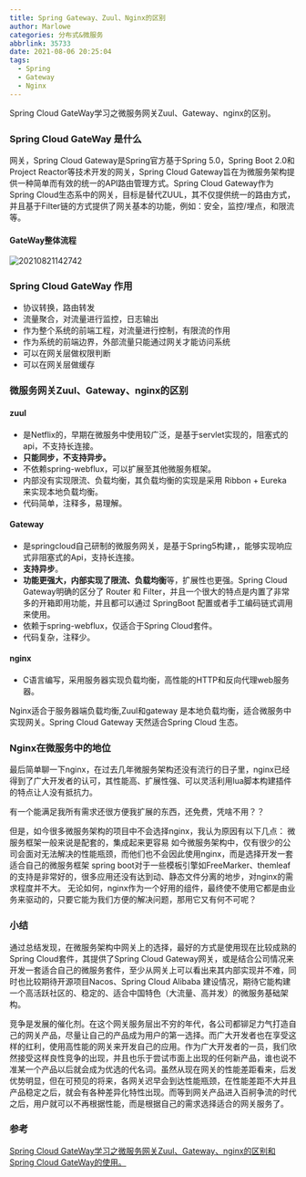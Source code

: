 ```yaml
---
title: Spring Gateway、Zuul、Nginx的区别
author: Marlowe
categories: 分布式&微服务
abbrlink: 35733
date: 2021-08-06 20:25:04
tags: 
  - Spring
  - Gateway
  - Nginx
---
```


Spring Cloud GateWay学习之微服务网关Zuul、Gateway、nginx的区别。

<!--more-->

### Spring Cloud GateWay 是什么

网关，Spring Cloud Gateway是Spring官方基于Spring 5.0，Spring Boot 2.0和Project Reactor等技术开发的网关，Spring Cloud Gateway旨在为微服务架构提供一种简单而有效的统一的API路由管理方式。Spring Cloud Gateway作为Spring Cloud生态系中的网关，目标是替代ZUUL，其不仅提供统一的路由方式，并且基于Filter链的方式提供了网关基本的功能，例如：安全，监控/埋点，和限流等。

#### GateWay整体流程

![20210821142742](https://marlowe.oss-cn-beijing.aliyuncs.com/img/20210821142742.png)

### Spring Cloud GateWay 作用

* 协议转换，路由转发
* 流量聚合，对流量进行监控，日志输出
* 作为整个系统的前端工程，对流量进行控制，有限流的作用
* 作为系统的前端边界，外部流量只能通过网关才能访问系统
* 可以在网关层做权限判断
* 可以在网关层做缓存

### 微服务网关Zuul、Gateway、nginx的区别

#### zuul

* 是Netflix的，早期在微服务中使用较广泛，是基于servlet实现的，阻塞式的api，不支持长连接。
* **只能同步，不支持异步。**
* 不依赖spring-webflux，可以扩展至其他微服务框架。
* 内部没有实现限流、负载均衡，其负载均衡的实现是采用 Ribbon  + Eureka 来实现本地负载均衡。
* 代码简单，注释多，易理解。

#### Gateway

* 是springcloud自己研制的微服务网关，是基于Spring5构建，，能够实现响应式非阻塞式的Api，支持长连接。
* **支持异步**。
* **功能更强大，内部实现了限流、负载均衡**等，扩展性也更强。Spring Cloud Gateway明确的区分了 Router 和 Filter，并且一个很大的特点是内置了非常多的开箱即用功能，并且都可以通过 SpringBoot 配置或者手工编码链式调用来使用。
* 依赖于spring-webflux，仅适合于Spring Cloud套件。
* 代码复杂，注释少。

#### nginx

* C语言编写，采用服务器实现负载均衡，高性能的HTTP和反向代理web服务器。

Nginx适合于服务器端负载均衡,Zuul和gateway 是本地负载均衡，适合微服务中实现网关。Spring Cloud Gateway 天然适合Spring Cloud 生态。

### Nginx在微服务中的地位

最后简单聊一下nginx，在过去几年微服务架构还没有流行的日子里，nginx已经得到了广大开发者的认可，其性能高、扩展性强、可以灵活利用lua脚本构建插件的特点让人没有抵抗力。

有一个能满足我所有需求还很方便我扩展的东西，还免费，凭啥不用？？

但是，如今很多微服务架构的项目中不会选择nginx，我认为原因有以下几点：
微服务框架一般来说是配套的，集成起来更容易
如今微服务架构中，仅有很少的公司会面对无法解决的性能瓶颈，而他们也不会因此使用nginx，而是选择开发一套适合自己的微服务框架
spring boot对于一些模板引擎如FreeMarker、themleaf的支持是非常好的，很多应用还没有达到动、静态文件分离的地步，对nginx的需求程度并不大。
无论如何，nginx作为一个好用的组件，最终使不使用它都是由业务来驱动的，只要它能为我们方便的解决问题，那用它又有何不可呢？

### 小结

通过总结发现，在微服务架构中网关上的选择，最好的方式是使用现在比较成熟的Spring Cloud套件，其提供了Spring Cloud Gateway网关，或是结合公司情况来开发一套适合自己的微服务套件，至少从网关上可以看出来其内部实现并不难，同时也比较期待开源项目Nacos、Spring Cloud Alibaba 建设情况，期待它能构建一个高活跃社区的、稳定的、适合中国特色（大流量、高并发）的微服务基础架构。

竞争是发展的催化剂。在这个网关服务层出不穷的年代，各公司都铆足力气打造自己的网关产品，尽量让自己的产品成为用户的第一选择。而广大开发者也在享受这样的红利，使用高性能的网关来开发自己的应用。作为广大开发者的一员，我们欣然接受这样良性竞争的出现，并且也乐于尝试市面上出现的任何新产品，谁也说不准某一个产品以后就会成为优选的代名词。虽然从现在网关的性能差距看来，后发优势明显，但在可预见的将来，各网关迟早会到达性能瓶颈，在性能差距不大并且产品稳定之后，就会有各种差异化特性出现。而等到网关产品进入百舸争流的时代之后，用户就可以不再根据性能，而是根据自己的需求选择适合的网关服务了。


### 参考

[Spring Cloud GateWay学习之微服务网关Zuul、Gateway、nginx的区别和Spring Cloud GateWay的使用。](https://juejin.cn/post/6943147637491105806#heading-7)

